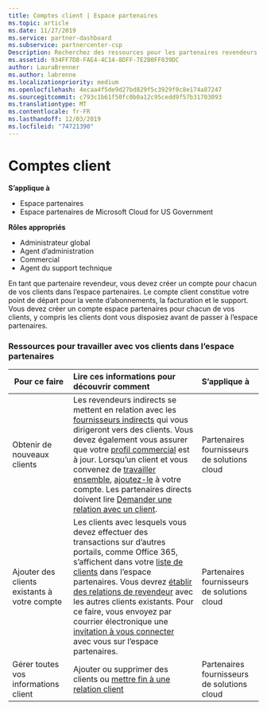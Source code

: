 ```yaml
---
title: Comptes client | Espace partenaires
ms.topic: article
ms.date: 11/27/2019
ms.service: partner-dashboard
ms.subservice: partnercenter-csp
Description: Recherchez des ressources pour les partenaires revendeurs dans l’espace partenaires. Cela implique de créer des comptes clients avant de vendre des abonnements, des factures ou des services de support.
ms.assetid: 934FF7D8-FAE4-4C14-8DFF-7E2B0FF039DC
author: LauraBrenner
ms.author: labrenne
ms.localizationpriority: medium
ms.openlocfilehash: 4ecaa4f5de9d27bd829f5c3929f0c8e174a87247
ms.sourcegitcommit: c793c1b61f50fc0b0a12c95cedd9f57b31703093
ms.translationtype: MT
ms.contentlocale: fr-FR
ms.lasthandoff: 12/03/2019
ms.locfileid: "74721390"
---
```

# <a name="customer-accounts"></a>Comptes client

**S’applique à**

-  Espace partenaires
-  Espace partenaires de Microsoft Cloud for US Government

**Rôles appropriés**

- Administrateur global
- Agent d’administration
- Commercial
- Agent du support technique

En tant que partenaire revendeur, vous devez créer un compte pour chacun de vos clients dans l’espace partenaires. Le compte client constitue votre point de départ pour la vente d’abonnements, la facturation et le support. Vous devez créer un compte espace partenaires pour chacun de vos clients, y compris les clients dont vous disposiez avant de passer à l’espace partenaires.

### <a name="resources-for-working-with-your-customers-on-the-partner-center"></a>Ressources pour travailler avec vos clients dans l’espace partenaires

|**Pour ce faire**   |**Lire ces informations pour découvrir comment**   |**S’applique à**|
|-----------------|:----------------------------|:--------------|
|Obtenir de nouveaux clients|Les revendeurs indirects se mettent en relation avec les [fournisseurs indirects](indirect-reseller-tasks-in-partner-center.md) qui vous dirigeront vers des clients. Vous devez également vous assurer que votre [profil commercial](create-a-marketing-profile.md) est à jour. Lorsqu’un client et vous convenez de [travailler ensemble](responding-to-referrals.md), [ajoutez-le](add-a-new-customer.md) à votre compte. Les partenaires directs doivent lire [ Demander une relation avec un client](request-a-relationship-with-a-customer.md).|Partenaires fournisseurs de solutions cloud|
|Ajouter des clients existants à votre compte   | Les clients avec lesquels vous devez effectuer des transactions sur d’autres portails, comme Office 365, s’affichent dans votre [liste de clients](see-your-customer-list.md) dans l’espace partenaires. Vous devrez [établir des relations de revendeur](indirect-reseller-tasks-in-partner-center.md) avec les autres clients existants. Pour ce faire, vous envoyez par courrier électronique une [invitation à vous connecter](responding-to-referrals.md) avec vous sur l’espace partenaires.   | Partenaires fournisseurs de solutions cloud   |
|Gérer toutes vos informations client   | Ajouter ou supprimer des clients ou [mettre fin à une relation client](remove-a-relationship.md)|   Partenaires fournisseurs de solutions cloud |